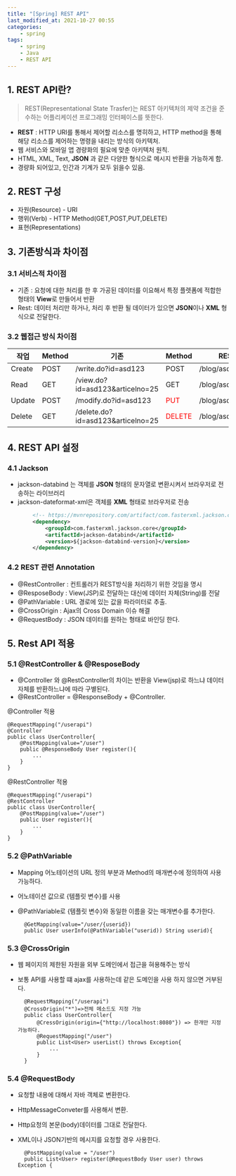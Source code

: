 ```yaml
---
title: "[Spring] REST API"
last_modified_at: 2021-10-27 00:55
categories:
    - spring
tags:
    - spring
    - Java
    - REST API
---
```


## 1. REST API란?
> REST(Representational State Trasfer)는 REST 아키텍처의 제약 조건을 준수하는 어플리케이션 프로그래밍 인터페이스를 뜻한다.

* **REST** : HTTP URI를 통해서 제어할 리소스를 명히하고, HTTP method을 통해 해당 리소스를 제어하는 명령을 내리는 방식의 아키텍처.
* 웹 서비스와 모바일 앱 경량화의 필요에 맞춘 아키텍처 원칙.
* HTML, XML, Text, **JSON**  과 같은 다양한 형식으로 메시지 반환을 가능하게 함.
* 경량화 되어있고, 인간과 기계가 모두 읽을수 있음.

## 2. REST 구성
* 자원(Resource) - URI
* 행위(Verb) - HTTP Method(GET,POST,PUT,DELETE)
* 표현(Representations)

## 3. 기존방식과 차이점
### 3.1  서비스적 차이점
* 기존 : 요청에 대한 처리를 한 후 가공된 데이터를 이요해서 특정 플렛폼에 적합한 형태의 **View**로 만들어서 반환
* Rest: 데이터 처리만 하거나, 처리 후 반환 될 데이터가 있으면 **JSON**이나 **XML** 형식으로 전달한다.

### 3.2 웹접근 방식 차이점

|작업|Method|기존|Method|REST|
|------|---|---|---|---|
|Create|POST|/write.do?id=asd123|POST|/blog/asd123|
|Read|GET|/view.do?id=asd123&articelno=25|GET|/blog/asd123/25|
|Update|POST|/modify.do?id=asd123|<span style="color:red">PUT</span>|/blog/asd123|
|Delete|GET|/delete.do?id=asd123&articelno=25|<span style="color:red">DELETE</span>|/blog/asd123|


## 4. REST API 설정
### 4.1 Jackson
* jackson-databind 는 객체를 **JSON** 형태의 문자열로 변환시켜서 브라우저로 전송하는 라이브러리
* jackson-dateformat-xml은 객체를 **XML** 형태로 브라우저로 전송
```xml
		<!-- https://mvnrepository.com/artifact/com.fasterxml.jackson.core/jackson-databind -->
		<dependency>
			<groupId>com.fasterxml.jackson.core</groupId>
			<artifactId>jackson-databind</artifactId>
			<version>${jackson-databind-version}</version>
		</dependency>
```

### 4.2 REST 관련 Annotation
* @RestController : 컨트롤러가 REST방식을 처리하기 위한 것임을 명시
* @ResposeBody : View(JSP)로 전달하는 대신에 데이터 자체(String)를 전달
* @PathVariable : URL 경로에 있는 값을 파라미터로 추출.
* @CrossOrigin : Ajax의 Cross Domain 이슈 해결
* @RequestBody : JSON 데이터를 원하는 형태로 바인딩 한다.

## 5. Rest API 적용
### 5.1 @RestController & @ResposeBody
* @Controller 와 @RestController의 차이는 반환을 View(jsp)로 하느냐 데이터 자체를 반환하느냐에 따라 구별된다. 
* @RestController = @ResponseBody + @Controller.

@Controller 적용

	@RequestMapping("/userapi")
	@Controller
	public class UserController{
		@PostMapping(value="/user")
		public @ResponseBody User register(){
			...
		} 
	}
	
@RestController 적용

	@RequestMapping("/userapi")
	@RestController
	public class UserController{
		@PostMapping(value="/user")
		public User register(){
			...
		} 
	}

### 5.2 @PathVariable

* Mapping 어노테이션의 URL 정의 부분과 Method의 매개변수에 정의하여 사용 가능하다.
* 어노테이션 값으로 {템플릿 변수}를 사용
* @PathVariable로 {템플릿 변수}와 동일한 이름을 갖는 매개변수를 추가한다.

		@GetMapping(value="/user/{userid})
		public User userInfo(@PathVariable("userid)) String userid){

### 5.3 @CrossOrigin
* 웹 페이지의 제한된 자원을 외부 도메인에서 접근을 혀용해주는 방식
* 보통 API를 사용할 떄 ajax를 사용하는데 같은 도메인을 사용 하지 않으면 거부된다.

		@RequestMapping("/userapi")
		@CrossOrigin("*")=>전체 메소드도 지정 가능
		public class UserController{
			@CressOrigin(origin={"http://localhost:8080"}) => 한개만 지정 가능하다.
			@RequestMapping("/user")
			public List<User> userList() throws Exception{
				...
			}
		}

### 5.4 @RequestBody
* 요청할 내용에 대해서 자바 객체로 변환한다. 
* HttpMessageConveter를 사용해서 변환.
* Http요청의 본문(body)데이터를 그대로 전달한다.
* XML이나 JSON기반의 메시지를 요청할 경우 사용한다.

		@PostMapping(value = "/user")
		public List<User> register(@RequestBody User user) throws Exception {